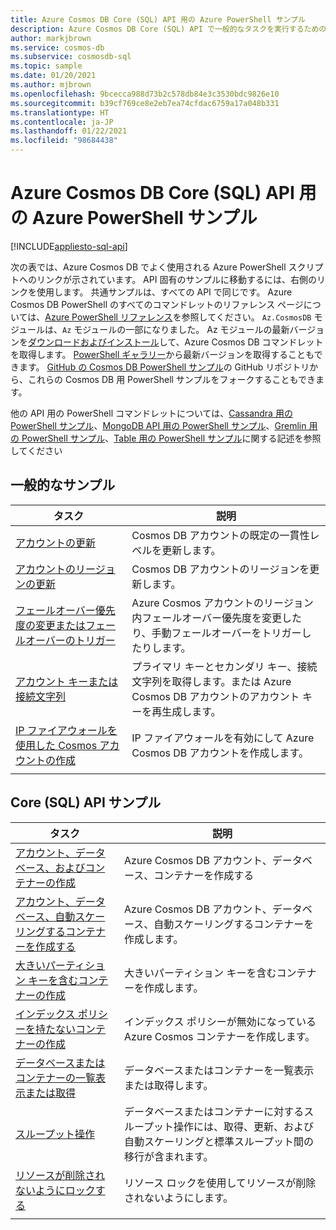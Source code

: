 ```yaml
---
title: Azure Cosmos DB Core (SQL) API 用の Azure PowerShell サンプル
description: Azure Cosmos DB Core (SQL) API で一般的なタスクを実行するための Azure PowerShell サンプルを入手します
author: markjbrown
ms.service: cosmos-db
ms.subservice: cosmosdb-sql
ms.topic: sample
ms.date: 01/20/2021
ms.author: mjbrown
ms.openlocfilehash: 9bcecca988d73b2c578db84e3c3530bdc9826e10
ms.sourcegitcommit: b39cf769ce8e2eb7ea74cfdac6759a17a048b331
ms.translationtype: HT
ms.contentlocale: ja-JP
ms.lasthandoff: 01/22/2021
ms.locfileid: "98684438"
---
```

# <a name="azure-powershell-samples-for-azure-cosmos-db-core-sql-api"></a>Azure Cosmos DB Core (SQL) API 用の Azure PowerShell サンプル
[!INCLUDE[appliesto-sql-api](includes/appliesto-sql-api.md)]

次の表では、Azure Cosmos DB でよく使用される Azure PowerShell スクリプトへのリンクが示されています。 API 固有のサンプルに移動するには、右側のリンクを使用します。 共通サンプルは、すべての API で同じです。 Azure Cosmos DB PowerShell のすべてのコマンドレットのリファレンス ページについては、[Azure PowerShell リファレンス](/powershell/module/az.cosmosdb)を参照してください。 `Az.CosmosDB` モジュールは、`Az` モジュールの一部になりました。 Az モジュールの最新バージョンを[ダウンロードおよびインストール](/powershell/azure/install-az-ps?preserve-view=true&view=azps-5.4.0)して、Azure Cosmos DB コマンドレットを取得します。 [PowerShell ギャラリー](https://www.powershellgallery.com/packages/Az/5.4.0)から最新バージョンを取得することもできます。 [GitHub の Cosmos DB PowerShell サンプル](https://github.com/Azure/azure-docs-powershell-samples/tree/master/cosmosdb)の GitHub リポジトリから、これらの Cosmos DB 用 PowerShell サンプルをフォークすることもできます。

他の API 用の PowerShell コマンドレットについては、[Cassandra 用の PowerShell サンプル](powershell-samples-cassandra.md)、[MongoDB API 用の PowerShell サンプル](powershell-samples-mongodb.md)、[Gremlin 用の PowerShell サンプル](powershell-samples-gremlin.md)、[Table 用の PowerShell サンプル](powershell-samples-table.md)に関する記述を参照してください

## <a name="common-samples"></a>一般的なサンプル

|タスク | 説明 |
|---|---|
|[アカウントの更新](scripts/powershell/common/account-update.md?toc=%2fpowershell%2fmodule%2ftoc.json)| Cosmos DB アカウントの既定の一貫性レベルを更新します。 |
|[アカウントのリージョンの更新](scripts/powershell/common/update-region.md?toc=%2fpowershell%2fmodule%2ftoc.json)| Cosmos DB アカウントのリージョンを更新します。 |
|[フェールオーバー優先度の変更またはフェールオーバーのトリガー](scripts/powershell/common/failover-priority-update.md?toc=%2fpowershell%2fmodule%2ftoc.json)| Azure Cosmos アカウントのリージョン内フェールオーバー優先度を変更したり、手動フェールオーバーをトリガーしたりします。 |
|[アカウント キーまたは接続文字列](scripts/powershell/common/keys-connection-strings.md?toc=%2fpowershell%2fmodule%2ftoc.json)| プライマリ キーとセカンダリ キー、接続文字列を取得します。または Azure Cosmos DB アカウントのアカウント キーを再生成します。 |
|[IP ファイアウォールを使用した Cosmos アカウントの作成](scripts/powershell/common/firewall-create.md?toc=%2fpowershell%2fmodule%2ftoc.json)| IP ファイアウォールを有効にして Azure Cosmos DB アカウントを作成します。 |
|||

## <a name="core-sql-api-samples"></a>Core (SQL) API サンプル

|タスク | 説明 |
|---|---|
|[アカウント、データベース、およびコンテナーの作成](scripts/powershell/sql/create.md?toc=%2fpowershell%2fmodule%2ftoc.json)| Azure Cosmos DB アカウント、データベース、コンテナーを作成する |
|[アカウント、データベース、自動スケーリングするコンテナーを作成する](scripts/powershell/sql/autoscale.md?toc=%2fpowershell%2fmodule%2ftoc.json)| Azure Cosmos DB アカウント、データベース、自動スケーリングするコンテナーを作成します。 |
|[大きいパーティション キーを含むコンテナーの作成](scripts/powershell/sql/create-large-partition-key.md?toc=%2fpowershell%2fmodule%2ftoc.json)| 大きいパーティション キーを含むコンテナーを作成します。 |
|[インデックス ポリシーを持たないコンテナーの作成](scripts/powershell/sql/create-index-none.md?toc=%2fpowershell%2fmodule%2ftoc.json) | インデックス ポリシーが無効になっている Azure Cosmos コンテナーを作成します。|
|[データベースまたはコンテナーの一覧表示または取得](scripts/powershell/sql/list-get.md?toc=%2fpowershell%2fmodule%2ftoc.json)| データベースまたはコンテナーを一覧表示または取得します。 |
|[スループット操作](scripts/powershell/sql/throughput.md?toc=%2fpowershell%2fmodule%2ftoc.json)| データベースまたはコンテナーに対するスループット操作には、取得、更新、および自動スケーリングと標準スループット間の移行が含まれます。 |
|[リソースが削除されないようにロックする](scripts/powershell/sql/lock.md?toc=%2fpowershell%2fmodule%2ftoc.json)| リソース ロックを使用してリソースが削除されないようにします。 |
|||
